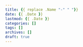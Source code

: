 ```yaml
---
title: {{ replace .Name "-" " "}}
date: {{ .Date }}
lastmod: {{ .Date }}
categories: []
tags: []
archives: []
draft: true
---
```


